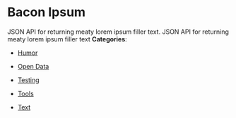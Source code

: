 # Bacon Ipsum


JSON API for returning meaty lorem ipsum filler text. JSON API for returning meaty lorem ipsum filler text
**Categories**:

- [Humor](https://github/awesome-apis/awesome-apis#humor)

- [Open Data](https://github/awesome-apis/awesome-apis#open-data)

- [Testing](https://github/awesome-apis/awesome-apis#testing)

- [Tools](https://github/awesome-apis/awesome-apis#tools)

- [Text](https://github/awesome-apis/awesome-apis#text)




